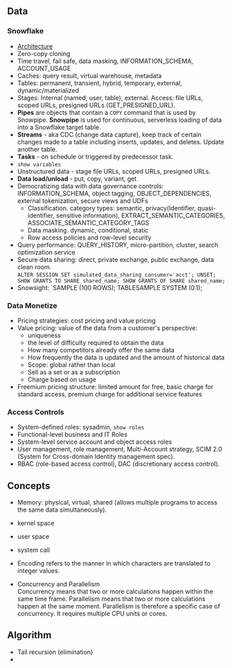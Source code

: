 ## Data
### Snowflake
* [Architecture](https://docs.snowflake.com/en/user-guide/intro-key-concepts.html)
* Zero-copy cloning
* Time travel, fail safe, data masking, INFORMATION_SCHEMA, ACCOUNT_USAGE
* Caches: query result, virtual warehouse, metadata
* Tables: permanent, transient, hybrid, temporary, external, dynamic/materialized
* Stages: Internal (named, user, table), external. Access: file URLs, scoped URLs, presigned URLs (GET_PRESIGNED_URL).
* **Pipes** are objects that contain a `COPY` command that is used by Snowpipe. **Snowpipe** is used for continuous, serverless loading of data into a Snowflake target table. 
* **Streams** - aka CDC (change data capture), keep track of certain changes made to a table including inserts, updates, and deletes. Update another table.
* **Tasks** - on schedule or triggered by predecessor task.
* `show variables`
* Unstructured data - stage file URLs, scoped URLs, presigned URLs. 
* **Data load/unload** - put, copy, variant, get
* Democratizing data with data governance controls: INFORMATION_SCHEMA, object tagging, OBJECT_DEPENDENCIES, external tokenization, secure views and UDFs
  * Classification. category types: semantic, privacy(Identifier, quasi-identifier, sensitive information), EXTRACT_SEMANTIC_CATEGORIES, ASSOCIATE_SEMANTIC_CATEGORY_TAGS
  * Data masking. dynamic, conditional, static
  * Row access policies and row-level security
* Query performance: QUERY_HISTORY, micro-partition, cluster, search optimization service
* Secure data sharing: direct, private exchange, public exchange, data clean room.  
  `ALTER SESSION SET simulated_data_sharing_consumer='acct'; UNSET; SHOW GRANTS TO SHARE shared_name; SHOW GRANTS OF SHARE shared_name;`
* Snowsight: `SAMPLE (100 ROWS); TABLESAMPLE SYSTEM (0.1);

### Data Monetize
* Pricing strategies: cost pricing and value pricing
* Value pricing: value of the data from a customer's perspective: 
  * uniqueness
  * the level of difficulty required to obtain the data
  * How many competitors already offer the same data
  * How frequently the data is updated and the amount of historical data
  * Scope: global rather than local
  * Sell as a set or as a subscription
  * Charge based on usage
* Freemium pricing structure: limited amount for free, basic charge for standard access, premium charge for additional service features

### Access Controls
* System-defined roles: sysadmin, `show roles`
* Functional-level business and IT Roles
* System-level service account and object access roles 
* User management, role management, Multi-Account strategy, SCIM 2.0 (System for Cross-domain Identity management spec).
* RBAC (role-based access control), DAC (discretionary access control). 

## Concepts
* Memory: physical, virtual, shared (allows multiple programs to access the same data simultaneously).
* kernel space
* user space
* system call

* Encoding refers to the manner in which characters are translated to integer values.
* Concurrency and Parallelism  
  Concurrency means that two or more calculations happen within the same time frame. Parallelism means that two or more calculations happen at the same moment. Parallelism is therefore a specific case of concurrency. It requires multiple CPU units or cores.

## Algorithm
* Tail recursion (elimination)
* 
